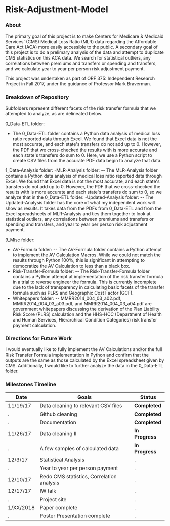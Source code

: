 # Risk-Adjustment-Model

### About

The primary goal of this project is to make Centers for Medicare & Medicaid Services' (CMS) Medical Loss Ratio (MLR) data regarding the Affordable Care Act (ACA) more easily accessible to the public. A secondary goal of this project is to do a prelimary analysis of the data and attempt to duplicate CMS statistics on this ACA data. We search for statistical outliers, any correlations between premiums and transfers or spending and transfers, and we calculate year to year per person risk adjustment payment.

This project was undertaken as part of ORF 375: Independent Research Project in Fall 2017, under the guidance of Professor Mark Braverman.

### Breakdown of Repository

Subfolders represent different facets of the risk transfer formula that we attempted to analyze, as are delineated below.

0_Data-ETL folder: 
- The 0_Data-ETL folder contains a Python data analysis of medical loss ratio reported data through Excel. We found that Excel data is not the most accurate, and each state's transfers do not add up to 0. However, the PDF that we cross-checked the results with is more accurate and each state's transfers do sum to 0. Here, we use a Python script to create CSV files from the accurate PDF data begin to analyze that data.

1_Data-Analysis folder:
-MLR-Analysis folder: 
-- The MLR-Analysis folder contains a Python data analysis of medical loss ratio reported data through Excel. We found that Excel data is not the most accurate, and each state's transfers do not add up to 0. However, the PDF that we cross-checked the results with is more accurate and each state's transfers do sum to 0, so we analyze that in the 0_Data-ETL folder.
-Updated-Analysis folder: 
-- The Updated-Analysis folder has the core of what my independent work will show as results. It takes data from the PDFs from 0_Data-ETL and from the Excel spreadsheets of MLR-Analysis and ties them together to look at statistical outliers, any correlations between premiums and transfers or spending and transfers, and year to year per person risk adjustment payment.

9_Misc folder:
- AV-Formula folder: 
-- The AV-Formula folder contains a Python attempt to implement the AV Calculation Macros. While we could not match the results through Python 100%, this is significant in attempting to democratize the AV Calculation to less than a black box.
- Risk-Transfer-Formula folder: 
-- The Risk-Transfer-Formula folder contains a Python attempt at implementation of the risk transfer formula in a trial to reverse engineer the formula. This is currently incomplete due to the lack of transparency in calculating basic facets of the transfer formula such as PLRS and Geographic Cost Factor (GCF).
- Whitepapers folder: 
-- MMRR2014_004_03_a02.pdf, MMRR2014_004_03_a03.pdf, and MMRR2014_004_03_a04.pdf are government whitepapers discussing the derivation of the Plan Liability Risk Score (PLRS) calculation and the HHS-HCC (Department of Health and Human Services, Hierarchical Condition Categories) risk transfer payment calculation.

### Directions for Future Work

I would eventually like to fully implement the AV Calculations and/or the full Risk Transfer Formula implementation in Python and confirm that the outputs are the same as those calculated by the Excel spreadsheet given by CMS. Additionally, I would like to further analyze the data in the 0_Data-ETL folder.

### Milestones Timeline

 Date | Goals | Status 
 --- | --- | ---
11/19/17 | Data cleaning to relevant CSV files | **Completed**
. | Github cleaning | **Completed**
. | Documentation | **Completed**
11/26/17 | Data cleaning II | **In Progress**
. | A few samples of calculated data | **In Progress**
12/3/17 | Statistical Analysis | .
. | Year to year per person payment | .
12/10/17 | Redo CMS statistics, Correlation analysis | .
12/17/17 | IW talk | .
. | Project site | .
1/XX/2018 | Paper complete | .
. | Poster Presentation complete | .
